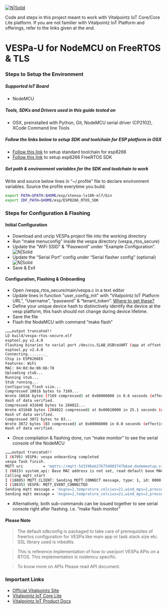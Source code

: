 [![N|Solid](https://user-images.githubusercontent.com/37981409/60482555-a2707680-9caf-11e9-8ee0-c128a9585d06.png)](https://vitalpointz.io/)

Code and steps in this project meant to work with Vitalpointz IoT Core/Core Lite platform. If you are not familier with Vitalpointz IoT Platform and offerings, refer to the links given at the end.

# VESPa-U for NodeMCU on FreeRTOS & TLS
### Steps to Setup the Environment
##### Supported IoT Board
 - NodeMCU
##### Tools, SDKs and Drivers used in this guide tested on
 - OSX, preinstalled with Python, Git, NodeMCU serial driver (CP2102), XCode Command line Tools  
##### Follow the links below to setup SDK and toolchain for ESP platform in OSX
* [Follow this link](https://docs.espressif.com/projects/esp8266-rtos-sdk/en/latest/get-started/macos-setup.html) to setup standard toolchain for esp8266
* [Follow this link](https://docs.espressif.com/projects/esp8266-rtos-sdk/en/latest/get-started/index.html#get-esp8266-rtos-sdk) to setup esp8266 FreeRTOS SDK

##### Set path & environment variables for the SDK and toolchain to work
Write and source below lines in “~/.profile” file to declare environment variables. Source the profile everytime you build. 
```sh
export PATH=$PATH:$HOME/esp/xtensa-lx106-elf/bin
export IDF_PATH=$HOME/esp/ESP8266_RTOS_SDK
```
### Steps for Configuration & Flashing
#### Initial Configuration
  - Download and unzip VESPa project file into the working directory 
  - Run “make menuconfig” inside the vespa directory (vespa_rtos_secure)
  - Update the “WiFi SSID” & “Password” under “Example Configuration”.
![N|Solid](https://user-images.githubusercontent.com/37981409/60417235-9330f080-9bfd-11e9-9d9d-390bafbc583a.png)
  - Update the “Serial Port” config under “Serial flasher config” (optional)
![N|Solid](https://user-images.githubusercontent.com/37981409/60417246-975d0e00-9bfd-11e9-8414-9ef547f021bb.png)
  - Save & Exit
#### Configuration, Flashing & Onboarding
  - Open <working dir>/vespa_rtos_secure/main/vespa.c in a text editor
  - Update lines in function "user_config_init" with “Vitalpointz IoT Platform URL”, “Username”, “password” & “tenant_token”. [Where to get these?](https://judepragash.github.io/vitalpointzIOT_Docs/ProdMan/ProdManPgs/dev_registration.html) 
  - Define your unique device hash to distinctively identify the device at the vesp platform, this hash should not change during device lifetime.
  - Save the file
  - Flash the NodeMCU with command “make flash”
```sh
………output truncated!!
LD build/vespa-rtos-secure.elf
esptool.py v2.4.0
Flashing binaries to serial port /dev/cu.SLAB_USBtoUART (app at offset 0x10000 )...
esptool.py v2.4.0
Connecting........_
Chip is ESP8266EX
Features: WiFi
MAC: 84:0d:8e:86:6b:78
Uploading stub...
Running stub...
Stub running...
Configuring flash size...
Compressed 10816 bytes to 7169...
Wrote 10816 bytes (7169 compressed) at 0x00000000 in 0.6 seconds (effective 135.8 kbit/s)...
Hash of data verified.
Compressed 431648 bytes to 284022...
Wrote 431648 bytes (284022 compressed) at 0x00010000 in 25.1 seconds (effective 137.5 kbit/s)...
Hash of data verified.
Compressed 3072 bytes to 83...
Wrote 3072 bytes (83 compressed) at 0x00008000 in 0.0 seconds (effective 2046.5 kbit/s)...
Hash of data verified.
```
  - Once compilation & flashing done, run “make monitor” to see the serial console of the NodeMCU
```sh
………output truncated!!
I (6795) VESPA: vespa onboarding completed
vespa Task finish.
MQTT uri         = 'mqtts://mqtt-5d1596eb276754003747b6a4.dedemeetup.vitalpointz.com:10001'
I (6815) system_api: Base MAC address is not set, read default base MAC address from BLK0 of EFUSE
Calling mqtt_start 
I (18805) MQTT_CLIENT: Sending MQTT CONNECT message, type: 1, id: 0000
I (18835) VESPA: MQTT_EVENT_CONNECTED
Sending mqtt message = 'msgno=1,temprature_celcius=21,wind_mps=2,pressure_hpa=1111'
Sending mqtt message = 'msgno=2,temprature_celcius=21,wind_mps=2,pressure_hpa=1111'
```
  - Alternatively, both sub-commands can be issued together to see serial console right after flashing. i.e. “make flash monitor”
#### Please Note
> The default sdkconfig is packaged to take care 
> of prerequisites of freertos configuration for 
> VESPa like main app or task stack size etc. 
> SSL library used is mbedtls.

> This is reference implementation of how to use/port 
> VESPa APIs on a RTOS. This implementation is nodemcu specific.

> To know more on APIs Please read API document. 

### Important Links
* [Official Vitalpointz Site](https://vitalpointz.io/)
* [Vitalpointz IoT Core Lite](https://marketplace.digitalocean.com/apps/vitalpointz-iot-core-lite)
* [Vitalpointz IoT Product Docs ](https://judepragash.github.io/vitalpointzIOT_Docs/ProdDoc.html)
